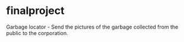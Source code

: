 # finalproject
Garbage locator - Send the pictures of the garbage collected from the public to the corporation.
